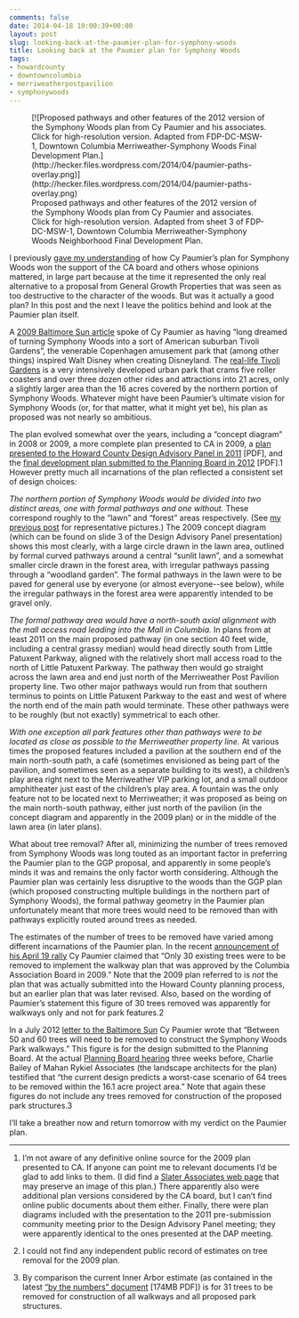 ```yaml
---
comments: false
date: 2014-04-18 10:00:39+00:00
layout: post
slug: looking-back-at-the-paumier-plan-for-symphony-woods
title: Looking back at the Paumier plan for Symphony Woods
tags:
- howardcounty
- downtowncolumbia
- merriweatherpostpavilion
- symphonywoods
---
```


<figure markdown="1">
[![Proposed pathways and other features of the 2012 version of the Symphony Woods plan from Cy Paumier and his associates. Click for high-resolution version. Adapted from FDP-DC-MSW-1, Downtown Columbia Merriweather-Symphony Woods Final Development Plan.](http://hecker.files.wordpress.com/2014/04/paumier-paths-overlay.png)](http://hecker.files.wordpress.com/2014/04/paumier-paths-overlay.png)
<figcaption>Proposed pathways and other features of the 2012 version of the Symphony Woods plan from Cy Paumier and associates. Click for high-resolution version. Adapted from sheet 3 of FDP-DC-MSW-1, Downtown Columbia Merriweather-Symphony Woods Neighborhood Final Development Plan.</figcaption>
</figure>

I previously [gave my understanding](/2014/04/17/ggp-ca-cy-paumier-and-the-battle-over-symphony-woods/) of how Cy Paumier’s plan for Symphony Woods won the support of the CA board and others whose opinions mattered, in large part because at the time it represented the only real alternative to a proposal from General Growth Properties that was seen as too destructive to the character of the woods. But was it actually a good plan? In this post and the next I leave the politics behind and look at the Paumier plan itself.

A [2009 Baltimore Sun article](http://articles.baltimoresun.com/2009-10-18/news/0910160023_1_symphony-woods-cy-paumier-chick-rhodehamel) spoke of Cy Paumier as having “long dreamed of turning Symphony Woods into a sort of American suburban Tivoli Gardens”, the venerable Copenhagen amusement park that (among other things) inspired Walt Disney when creating Disneyland. The [real-life Tivoli Gardens](http://en.wikipedia.org/wiki/Tivoli_Gardens) is a very intensively developed urban park that crams five roller coasters and over three dozen other rides and attractions into 21 acres, only a slightly larger area than the 16 acres covered by the northern portion of Symphony Woods. Whatever might have been Paumier’s ultimate vision for Symphony Woods (or, for that matter, what it might yet be), his plan as proposed was not nearly so ambitious.

The plan evolved somewhat over the years, including a “concept diagram” in 2008 or 2009, a more complete plan presented to CA in 2009, a [plan presented to the Howard County Design Advisory Panel in 2011](http://inartrust.org/s/DAP-meeting-7-13-11-copy-2.pdf) [PDF], and the [final development plan submitted to the Planning Board in 2012](http://www.howardcountymaryland.gov/WorkArea/DownloadAsset.aspx?id=6442467301) [PDF].1 However pretty much all incarnations of the plan reflected a consistent set of design choices:

_The northern portion of Symphony Woods would be divided into two distinct areas, one with formal pathways and one without._ These correspond roughly to the “lawn” and “forest” areas respectively. (See [my previous post](/2014/04/16/a-walk-in-symphony-woods/) for representative pictures.) The 2009 concept diagram (which can be found on slide 3 of the Design Advisory Panel presentation) shows this most clearly, with a large circle drawn in the lawn area, outlined by formal curved pathways around a central “sunlit lawn”, and a somewhat smaller circle drawn in the forest area, with irregular pathways passing through a “woodland garden”. The formal pathways in the lawn were to be paved for general use by everyone (or almost everyone--see below), while the irregular pathways in the forest area were apparently intended to be gravel only.

_The formal pathway area would have a north-south axial alignment with the mall access road leading into the Mall in Columbia._ In plans from at least 2011 on the main proposed pathway (in one section 40 feet wide, including a central grassy median) would head directly south from Little Patuxent Parkway, aligned with the relatively short mall access road to the north of Little Patuxent Parkway. The pathway then would go straight across the lawn area and end just north of the Merriweather Post Pavilion property line. Two other major pathways would run from that southern terminus to points on Little Patuxent Parkway to the east and west of where the north end of the main path would terminate. These other pathways were to be roughly (but not exactly) symmetrical to each other.

_With one exception all park features other than pathways were to be located as close as possible to the Merriweather property line._ At various times the proposed features included a pavilion at the southern end of the main north-south path, a café (sometimes envisioned as being part of the pavilion, and sometimes seen as a separate building to its west), a children’s play area right next to the Merriweather VIP parking lot, and a small outdoor amphitheater just east of the children’s play area. A fountain was the only feature not to be located next to Merriweather; it was proposed as being on the main north-south pathway, either just north of the pavilion (in the concept diagram and apparently in the 2009 plan) or in the middle of the lawn area (in later plans).

What about tree removal? After all, minimizing the number of trees removed from Symphony Woods was long touted as an important factor in preferring the Paumier plan to the GGP proposal, and apparently in some people’s minds it was and remains the only factor worth considering. Although the Paumier plan was certainly less disruptive to the woods than the GGP plan (which proposed constructing multiple buildings in the northern part of Symphony Woods), the formal pathway geometry in the Paumier plan unfortunately meant that more trees would need to be removed than with pathways explicitly routed around trees as needed.

The estimates of the number of trees to be removed have varied among different incarnations of the Paumier plan. In the recent [announcement of his April 19 rally](http://www.baltimoresun.com/news/maryland/howard/columbia/ph-exho-rally-will-support-2008-plan-for-symphony-woods-letters-20140411,0,742632.story) Cy Paumier claimed that “Only 30 existing trees were to be removed to implement the walkway plan that was approved by the Columbia Association Board in 2009.” Note that the 2009 plan referred to is _not_ the plan that was actually submitted into the Howard County planning process, but an earlier plan that was later revised. Also, based on the wording of Paumier’s statement this figure of 30 trees removed was apparently for walkways only and not for park features.2

In a July 2012 [letter to the Baltimore Sun](http://www.baltimoresun.com/explore/howard/opinion-talk/letter-editor/ph-ho-cf-letters-paumier-0802-2-20120731,0,1925820.story) Cy Paumier wrote that “Between 50 and 60 trees will need to be removed to construct the Symphony Woods Park walkways.” This figure is for the design submitted to the Planning Board. At the actual [Planning Board hearing](http://static.squarespace.com/static/51e1bf57e4b0e2abc3e95f77/t/52c461e8e4b0d9c93d53868a/1388601832748/Planning%20Board%20Decision%20and%20Order%209:6:12.pdf) three weeks before, Charlie Bailey of Mahan Rykiel Associates (the landscape architects for the plan) testified that “the current design predicts a worst-case scenario of 64 trees to be removed within the 16.1 acre project area.” Note that again these figures do not include any trees removed for construction of the proposed park structures.3

I’ll take a breather now and return tomorrow with my verdict on the Paumier plan.



* * *



1. I’m not aware of any definitive online source for the 2009 plan presented to CA. If anyone can point me to relevant documents I’d be glad to add links to them. (I did find a [Slater Associates web page](http://www.slaterassociates.com/firm/news.html) that may preserve an image of this plan.) There apparently also were additional plan versions considered by the CA board, but I can’t find online public documents about them either. Finally, there were plan diagrams included with the presentation to the 2011 pre-submission community meeting prior to the Design Advisory Panel meeting; they were apparently identical to the ones presented at the DAP meeting.

2. I could not find any independent public record of estimates on tree removal for the 2009 plan.

3. By comparison the current Inner Arbor estimate (as contained in the latest [“by the numbers” document](https://www.dropbox.com/s/1od1rwed2tp52bt/MPSW%20by%20Numbers%20140406.pdf) [174MB PDF]) is for 31 trees to be removed for construction of all walkways and all proposed park structures.
